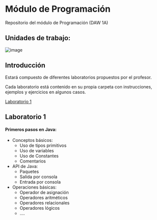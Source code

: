 # Módulo de Programación
Repositorio del módulo de Programación (DAW 1A)

## Unidades de trabajo:
![image](https://user-images.githubusercontent.com/91023374/133934743-b8542a8d-29b0-4f1f-b982-ce0fae00fbbf.png)

## Introducción
Estará compuesto de diferentes laboratorios propuestos por el profesor.

Cada laboratorio está contenido en su propia carpeta con instrucciones, ejemplos y ejercicios en algunos casos.

[Laboratorio 1](Lab1/Laboratorio1.md) 
## Laboratorio 1
#### Primeros pasos en Java:
- Conceptos básicos:
  - Uso de tipos primitivos
  - Uso de variables
  - Uso de Constantes
  - Comentarios
- API de Java:
  - Paquetes
  - Salida por consola
  - Entrada por consola
- Operaciones básicas:
  - Operador de asignación
  - Operadores aritméticos
  - Operadores relacionales
  - Operadores lógicos
  - .... 
